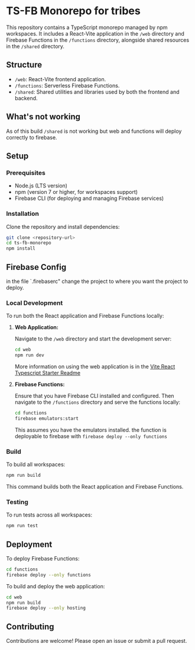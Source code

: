 # TS-FB Monorepo for tribes

This repository contains a TypeScript monorepo managed by npm workspaces. It includes a React-Vite application in the `/web` directory and Firebase Functions in the `/functions` directory, alongside shared resources in the `/shared` directory.

## Structure

- `/web`: React-Vite frontend application.
- `/functions`: Serverless Firebase Functions.
- `/shared`: Shared utilities and libraries used by both the frontend and backend.

## What's not working

As of this build `/shared` is not working but web and functions will deploy correctly to firebase.

## Setup

### Prerequisites

- Node.js (LTS version)
- npm (version 7 or higher, for workspaces support)
- Firebase CLI (for deploying and managing Firebase services)

### Installation

Clone the repository and install dependencies:

```bash
git clone <repository-url>
cd ts-fb-monorepo
npm install
```

## Firebase Config

in the file `.firebaserc" change the project to where you want the project to deploy.

### Local Development

To run both the React application and Firebase Functions locally:

1. **Web Application:**

   Navigate to the `/web` directory and start the development server:

   ```bash
   cd web
   npm run dev
   ```

   More information on using the web application is in the [Vite React Typescript Starter Readme](./web/README.md)

2. **Firebase Functions:**

   Ensure that you have Firebase CLI installed and configured. Then navigate to the `/functions` directory and serve the functions locally:

   ```bash
   cd functions
   firebase emulators:start
   ```

   This assumes you have the emulators installed. the function is deployable to firebase with `firebase deploy --only functions`

### Build

To build all workspaces:

```bash
npm run build
```

This command builds both the React application and Firebase Functions.

### Testing

To run tests across all workspaces:

```bash
npm run test
```

## Deployment

To deploy Firebase Functions:

```bash
cd functions
firebase deploy --only functions
```

To build and deploy the web application:

```bash
cd web
npm run build
firebase deploy --only hosting
```

## Contributing

Contributions are welcome! Please open an issue or submit a pull request.

